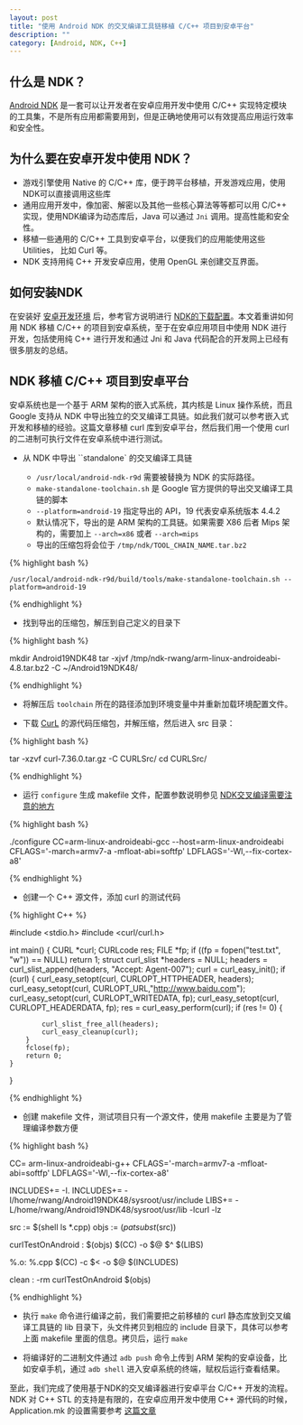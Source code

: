 ```yaml
---
layout: post
title: "使用 Android NDK 的交叉编译工具链移植 C/C++ 项目到安卓平台"
description: ""
category: [Android, NDK, C++]
---
```


## 什么是 NDK？

[Android NDK][1] 是一套可以让开发者在安卓应用开发中使用 C/C++ 实现特定模块的工具集，不是所有应用都需要用到，但是正确地使用可以有效提高应用运行效率和安全性。

## 为什么要在安卓开发中使用 NDK？

* 游戏引擎使用 Native 的 C/C++ 库，便于跨平台移植，开发游戏应用，使用NDK可以直接调用这些库
* 通用应用开发中，像加密、解密以及其他一些核心算法等等都可以用 C/C++ 实现，使用NDK编译为动态库后，Java 可以通过 `Jni` 调用。提高性能和安全性。
* 移植一些通用的 C/C++ 工具到安卓平台，以便我们的应用能使用这些 Utilities， 比如 Curl 等。
* NDK 支持用纯 C++ 开发安卓应用，使用 OpenGL 来创建交互界面。

## 如何安装NDK

在安装好 [安卓开发环境][2] 后，参考官方说明进行 [NDK的下载配置][3]。本文着重讲如何用 NDK 移植 C/C++ 的项目到安卓系统，至于在安卓应用项目中使用 NDK 进行开发，包括使用纯 C++ 进行开发和通过 Jni 和 Java 代码配合的开发网上已经有很多朋友的总结。

## NDK 移植 C/C++ 项目到安卓平台

安卓系统也是一个基于 ARM 架构的嵌入式系统，其内核是 Linux 操作系统，而且 Google 支持从 NDK 中导出独立的交叉编译工具链。如此我们就可以参考嵌入式开发和移植的经验。这篇文章移植 curl 库到安卓平台，然后我们用一个使用 curl 的二进制可执行文件在安卓系统中进行测试。

- 从 NDK 中导出 ``standalone` 的交叉编译工具链

    * `/usr/local/android-ndk-r9d` 需要被替换为 NDK 的实际路径。
    * `make-standalone-toolchain.sh` 是 Google 官方提供的导出交叉编译工具链的脚本
    * `--platform=android-19` 指定导出的 API，19 代表安卓系统版本 4.4.2
    * 默认情况下，导出的是 ARM 架构的工具链。如果需要 X86 后者 Mips 架构的，需要加上 `--arch=x86` 或者 `--arch=mips`
    * 导出的压缩包将会位于 `/tmp/ndk/TOOL_CHAIN_NAME.tar.bz2`

{% highlight bash %}

    /usr/local/android-ndk-r9d/build/tools/make-standalone-toolchain.sh --platform=android-19

{% endhighlight %}

- 找到导出的压缩包，解压到自己定义的目录下

{% highlight bash %}

mkdir Android19NDK48
tar -xjvf /tmp/ndk-rwang/arm-linux-androideabi-4.8.tar.bz2 -C ~/Android19NDK48/

{% endhighlight %}

- 将解压后 `toolchain` 所在的路径添加到环境变量中并重新加载环境配置文件。

- 下载 [CurL][4] 的源代码压缩包，并解压缩，然后进入 src 目录：

{% highlight bash %}

tar -xzvf curl-7.36.0.tar.gz -C CURLSrc/
cd CURLSrc/

{% endhighlight %}

- 运行 `configure` 生成 makefile 文件，配置参数说明参见 [NDK交叉编译需要注意的地方][5]

{% highlight bash %}

./configure CC=arm-linux-androideabi-gcc --host=arm-linux-androideabi CFLAGS='-march=armv7-a -mfloat-abi=softfp' LDFLAGS='-Wl,--fix-cortex-a8'

{% endhighlight %}

- 创建一个 C++ 源文件，添加 curl 的测试代码

{% highlight C++ %}

#include <stdio.h>
#include <curl/curl.h>

int main()
{
    CURL *curl;
    CURLcode res;
    FILE *fp;
    if ((fp = fopen("test.txt", "w")) == NULL)
    return 1;
    struct curl_slist *headers = NULL;
    headers = curl_slist_append(headers, "Accept: Agent-007");
    curl = curl_easy_init();
    if (curl)
    {
        curl_easy_setopt(curl, CURLOPT_HTTPHEADER, headers);
        curl_easy_setopt(curl, CURLOPT_URL,"http://www.baidu.com");
        curl_easy_setopt(curl, CURLOPT_WRITEDATA, fp); 
        curl_easy_setopt(curl, CURLOPT_HEADERDATA, fp); 
        res = curl_easy_perform(curl); 
        if (res != 0) {

            curl_slist_free_all(headers);
            curl_easy_cleanup(curl);
        }
        fclose(fp);
        return 0;
    }
}

{% endhighlight %}

- 创建 makefile 文件，测试项目只有一个源文件，使用 makefile 主要是为了管理编译参数方便
    
{% highlight bash %}

CC= arm-linux-androideabi-g++
CFLAGS='-march=armv7-a -mfloat-abi=softfp'
LDFLAGS='-Wl,--fix-cortex-a8'

INCLUDES+= -I.
INCLUDES+= -I/home/rwang/Android19NDK48/sysroot/usr/include
LIBS+= -L/home/rwang/Android19NDK48/sysroot/usr/lib -lcurl -lz

src := $(shell ls *.cpp)
objs := $(patsubst %.cpp,%.o,$(src))

curlTestOnAndroid : $(objs)
$(CC) -o $@ $^ $(LIBS)

%.o: %.cpp
$(CC) -c $< -o $@ $(INCLUDES)

clean :
    -rm curlTestOnAndroid $(objs)

{% endhighlight %}

- 执行 `make` 命令进行编译之前，我们需要把之前移植的 curl 静态库放到交叉编译工具链的 lib 目录下，头文件拷贝到相应的 include 目录下，具体可以参考上面 makefile 里面的信息。拷贝后，运行 `make`

- 将编译好的二进制文件通过 `adb push` 命令上传到 ARM 架构的安卓设备，比如安卓手机，通过 `adb shell` 进入安卓系统的终端，赋权后运行查看结果。

至此，我们完成了使用基于NDK的交叉编译器进行安卓平台 C/C++ 开发的流程。NDK 对 C++ STL 的支持是有限的，在安卓应用开发中使用 C++ 源代码的时候，Application.mk 的设置需要参考 [这篇文章][6]

[1]: https://developer.android.com/tools/sdk/ndk/index.html
[2]: https://developer.android.com/tools/index.html
[3]: https://developer.android.com/tools/sdk/ndk/index.html#Installing
[4]: http://curl.haxx.se/download.html
[5]: http://www.kandroid.org/ndk/docs/STANDALONE-TOOLCHAIN.html
[6]: http://www.kandroid.org/ndk/docs/CPLUSPLUS-SUPPORT.html


